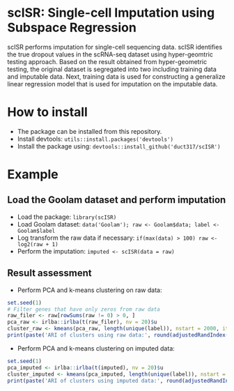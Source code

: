 # scISR: Single-cell Imputation using Subspace Regression
scISR performs imputation for single-cell sequencing data. scISR identifies the true dropout values in the scRNA-seq dataset using hyper-geomtric testing approach. Based on the result obtained from hyper-geometric testing, the original dataset is segregated into two including training data and imputable data. Next, training data is used for constructing a generalize linear regression model that is used for imputation on the imputable data.  
# How to install  
- The package can be installed from this repository.  
- Install devtools: `utils::install.packages('devtools')`  
- Install the package using: `devtools::install_github('duct317/scISR')`  
# Example   
## Load the Goolam dataset and perform imputation  
- Load the package: `library(scISR)`  
- Load Goolam dataset: `data('Goolam'); raw <- Goolam$data; label <- Goolam$label`  
- Log transform the raw data if necessary: `if(max(data) > 100) raw <- log2(raw + 1)`  
- Perform the imputation: `imputed <- scISR(data = raw)`  
## Result assessment
- Perform PCA and k-means clustering on raw data:
```R
set.seed(1)
# Filter genes that have only zeros from raw data
raw_filer <- raw[rowSums(raw != 0) > 0, ]
pca_raw <- irlba::irlba(t(raw_filer), nv = 20)$u
cluster_raw <- kmeans(pca_raw, length(unique(label)), nstart = 2000, iter.max = 2000)$cluster
print(paste('ARI of clusters using raw data:', round(adjustedRandIndex(cluster_raw, label),3)))
```
- Perform PCA and k-means clustering on imputed data:
```R
set.seed(1)
pca_imputed <- irlba::irlba(t(imputed), nv = 20)$u
cluster_imputed <- kmeans(pca_imputed, length(unique(label)), nstart = 2000, iter.max = 2000)$cluster
print(paste('ARI of clusters using imputed data:', round(adjustedRandIndex(cluster_imputed, label),3)))
```
